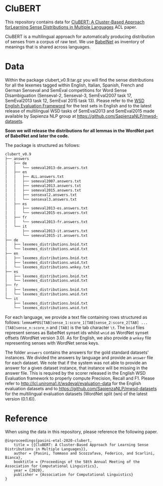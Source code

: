 # CluBERT
This repository contains data for [CluBERT: A Cluster-Based Approach forLearning Sense Distributions in Multiple Languages]()
ACL paper.

CluBERT is a multilingual approach for automatically producing distribution of senses from a corpus of raw text.
We use [BabelNet](babelnet.org) as inventory of meanings that is shared across languages.
# Data
Within the package clubert_v0.9.tar.gz you will find the sense distributions for all the lexemes
tagged within English, Italian, Spanish, French and German Senseval and SemEval competitions for Word Sense Disambiguation
(Senseval-2, Senseval-3, SemEval2007 task 17, SemEval2013 task 12, SemEval 2015 task 13).
Please refer to the [WSD English Evaluation Frameword](http://lcl.uniroma1.it/wsdeval/evaluation-data) for the test sets
in English and to the latest release of multilingual WSD tasks of SemEval2013 and SemEval2015
made available by Sapienza NLP group at https://github.com/SapienzaNLP/mwsd-datasets.

**Soon we will release the distributions for all lemmas in the WordNet part of BabelNet and 
later the code.**

The package is structured as follows:
```bash
clubert_v0.9
├── answers
│   ├── de
│   │   └── semeval2013-de.answers.txt
│   ├── en                                                                                                                                            [0/1954]
│   │   ├── ALL.answers.txt
│   │   ├── semeval2007.answers.txt
│   │   ├── semeval2013.answers.txt
│   │   ├── semeval2015.answers.txt
│   │   ├── senseval2.answers.txt
│   │   └── senseval3.answers.txt
│   ├── es
│   │   ├── semeval2013-es.answers.txt
│   │   └── semeval2015-es.answers.txt
│   ├── fr
│   │   └── semeval2013-fr.answers.txt
│   └── it
│       ├── semeval2013-it.answers.txt
│       └── semeval2015-it.answers.txt
├── de
│   ├── lexemes_distributions.bnid.txt
│   └── lexemes_distributions.wnid.txt
├── en
│   ├── lexemes_distributions.bnid.txt
│   ├── lexemes_distributions.wnid.txt
│   └── lexemes_distributions.wnkey.txt
├── es
│   ├── lexemes_distributions.bnid.txt
│   └── lexemes_distributions.wnid.txt
├── fr
│   ├── lexemes_distributions.bnid.txt
│   └── lexemes_distributions.wnid.txt
└── it
    ├── lexemes_distributions.bnid.txt
    └── lexemes_distributions.wnid.txt
```
For each language, we provide a text file containing rows structured as follows:
`lemma#POS[TAB]sense_1:score_1[TAB]sense_2:score_2[TAB] ... [TAB]sense_n:score_n`
and `[TAB]` is the tab character `\t`.
The `bnid` files represent senses as BabelNet synset ids whilst `wnid` as WordNet synset offsets (WordNet version 3.0).
As for English, we also provide a `wnkey` file representing senses with WordNet sense keys.

The folder `answers` contains the answers for the gold standard datasets' instances. 
We divided the answers by language and provide an `answer` file for each dataset. We note that if the system was not able
to provide an answer for a given dataset instance, that instance will be missing in the answer file. This is required by
the scorer released in the English WSD Evaluation framework to properly compute Precision, Recall and F1. 
Please refer to http://lcl.uniroma1.it/wsdeval/evaluation-data for the English evaluation datasets and to https://github.com/SapienzaNLP/mwsd-datasets
for the multilingual evaluation datasets (WordNet split (wn) of the latest version (0.1.6)).  
# Reference
When using the data in this repository, please reference the following paper.
```
@inproceedings{pasini-etal-2020-clubert,
    title = {{CluBERT: A Cluster-Based Approach for Learning Sense Distributions in Multiple Languages}},
    author = {Pasini, Tommaso and Scozzafava, Federico, and Scarlini, Bianca},
    booktitle = {Proceedings of the 58th Annual Meeting of the Association for Computational Linguistics},
    year = {2020},
    publisher = {Association for Computational Linguistics}
}

```
